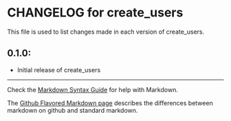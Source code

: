 # CHANGELOG for create_users

This file is used to list changes made in each version of create_users.

## 0.1.0:

* Initial release of create_users

- - -
Check the [Markdown Syntax Guide](http://daringfireball.net/projects/markdown/syntax) for help with Markdown.

The [Github Flavored Markdown page](http://github.github.com/github-flavored-markdown/) describes the differences between markdown on github and standard markdown.

